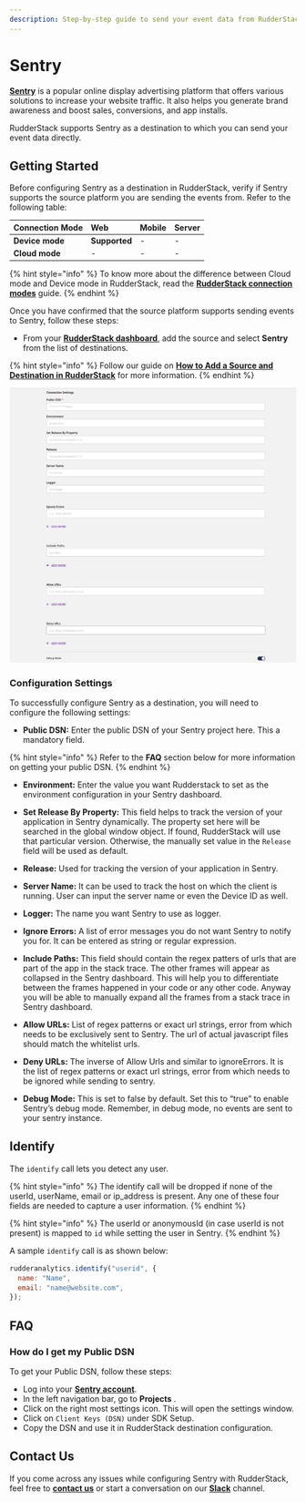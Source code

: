 ```yaml
---
description: Step-by-step guide to send your event data from RudderStack to Sentry.
---
```


# Sentry

[**Sentry**](https://sentry.io/about/) is a popular online display advertising platform that offers various solutions to increase your website traffic. It also helps you generate brand awareness and boost sales, conversions, and app installs.

RudderStack supports Sentry as a destination to which you can send your event data directly.

## Getting Started

Before configuring Sentry as a destination in RudderStack, verify if Sentry supports the source platform you are sending the events from. Refer to the following table:

| **Connection Mode** | **Web** | **Mobile** | **Server** |
| :--- | :--- | :--- | :--- |
| **Device mode** | **Supported** | - | - |
| **Cloud mode** | - | - | - |

{% hint style="info" %}
To know more about the difference between Cloud mode and Device mode in RudderStack, read the [**RudderStack connection modes**](https://docs.rudderstack.com/get-started/rudderstack-connection-modes) guide.
{% endhint %}

Once you have confirmed that the source platform supports sending events to Sentry, follow these steps:

* From your [**RudderStack dashboard**](https://app.rudderstack.com/), add the source and select **Sentry** from the list of destinations.

{% hint style="info" %}
Follow our guide on [**How to Add a Source and Destination in RudderStack**](https://docs.rudderstack.com/how-to-guides/adding-source-and-destination-rudderstack) for more information.
{% endhint %}

![Configuration Settings for Sentry](../../.gitbook/assets/sentry.png)

### Configuration Settings

To successfully configure Sentry as a destination, you will need to configure the following settings:

* **Public DSN:** Enter the public DSN of your Sentry project here. This a mandatory field.

{% hint style="info" %}
Refer to the **FAQ** section below for more information on getting your public DSN.
{% endhint %}

* **Environment:** Enter the value you want Rudderstack to set as the environment configuration in your Sentry dashboard.

* **Set Release By Property:** This field helps to track the version of your application in Sentry dynamically. The property set here will be searched in the global window object. If found, RudderStack will use that particular version. Otherwise, the manually set value in the `Release` field will be used as default.

* **Release:** Used for tracking the version of your application in Sentry.

* **Server Name:** It can be used to track the host on which the client is running. User can input the server name or even the Device ID as well.

* **Logger:** The name you want Sentry to use as logger.

* **Ignore Errors:** A list of error messages you do not want Sentry to notify you for. It can be entered as string or regular expression.

* **Include Paths:** This field should contain the regex patters of urls that are part of the app in the stack trace. The other frames will appear as collapsed in the Sentry dashboard. This will help you to differentiate between the frames happened in your code or any other code. Anyway you will be able to manually expand all the frames from a stack trace in Sentry dashboard.

* **Allow URLs:** List of regex patterns or exact url strings, error from which needs to be exclusively sent to Sentry. The url of actual javascript files should match the whitelist urls.

* **Deny URLs:** The inverse of Allow Urls and similar to ignoreErrors. It is the list of regex patterns or exact url strings, error from which needs to be ignored while sending to sentry.

* **Debug Mode:** This is set to false by default. Set this to “true” to enable Sentry’s debug mode. Remember, in debug mode, no events are sent to your sentry instance.


## Identify

The `identify` call lets you detect any user.

{% hint style="info" %}
The identify call will be dropped if none of the userId, userName, email or ip_address is present. Any one of these four fields are needed to capture a user information.
{% endhint %}

{% hint style="info" %}
The userId or anonymousId (in case userId is not present) is mapped to `id` while setting the user in Sentry.
{% endhint %}


A sample `identify` call is as shown below:

```javascript
rudderanalytics.identify("userid", {
  name: "Name",
  email: "name@website.com",
});
```

## FAQ

### How do I get my Public DSN
To get your Public DSN, follow these steps:

* Log into your [**Sentry account**](https://sentry.io/auth/login/).
* In the left navigation bar, go to **Projects** .
* Click on the right most settings icon. This will open the settings window.
* Click on `Client Keys (DSN)` under SDK Setup.
* Copy the DSN and use it in RudderStack destination configuration.

## Contact Us

If you come across any issues while configuring Sentry with RudderStack, feel free to [**contact us**](mailto:docs@rudderstack.com) or start a conversation on our [**Slack**](https://resources.rudderstack.com/join-rudderstack-slack) channel.

